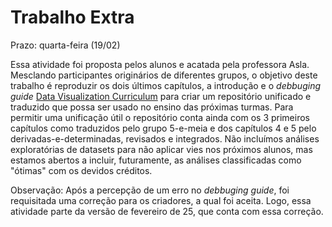 # Trabalho Extra

Prazo: quarta-feira (19/02)

Essa atividade foi proposta pelos alunos e acatada pela professora Asla. Mesclando participantes originários de diferentes grupos, o objetivo deste trabalho é reproduzir os dois últimos capítulos, a introdução e o *debbuging guide* [Data Visualization Curriculum](https://idl.uw.edu/visualization-curriculum/intro.html) para criar um repositório unificado e traduzido que possa ser usado no ensino das próximas turmas. Para permitir uma unificação útil o repositório conta ainda com os 3 primeiros capítulos como traduzidos pelo grupo 5-e-meia e dos capítulos 4 e 5 pelo derivadas-e-determinadas, revisados e integrados. Não incluímos análises exploratórias de datasets para não aplicar vies nos próximos alunos, mas estamos abertos a incluir, futuramente, as análises classificadas como "ótimas" com os devidos créditos. 

Observação: Após a percepção de um erro no *debbuging guide*, foi requisitada uma correção para os criadores, a qual foi aceita. Logo, essa atividade parte da versão de fevereiro de 25, que conta com essa correção.